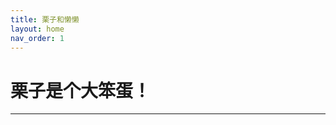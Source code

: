 ```yaml
---
title: 栗子和懒懒
layout: home
nav_order: 1
---
```



# 栗子是个大笨蛋！


----

[^1]: [It can take up to 10 minutes for changes to your site to publish after you push the changes to GitHub](https://docs.github.com/en/pages/setting-up-a-github-pages-site-with-jekyll/creating-a-github-pages-site-with-jekyll#creating-your-site).

